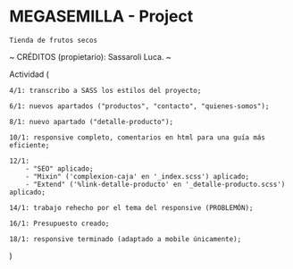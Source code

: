 # MEGASEMILLA - Project
    Tienda de frutos secos

~ CRÉDITOS (propietario): Sassaroli Luca. ~

Actividad (

    4/1: transcribo a SASS los estilos del proyecto;
    
    6/1: nuevos apartados ("productos", "contacto", "quienes-somos");

    8/1: nuevo apartado ("detalle-producto");
    
    10/1: responsive completo, comentarios en html para una guía más eficiente;
    
    12/1:
        - "SEO" aplicado;
        - "Mixin" ('complexion-caja' en '_index.scss') aplicado;
        - "Extend" ('%link-detalle-producto' en '_detalle-producto.scss') aplicado;

    14/1: trabajo rehecho por el tema del responsive (PROBLEMÓN);

    16/1: Presupuesto creado;

    18/1: responsive terminado (adaptado a mobile únicamente);
)